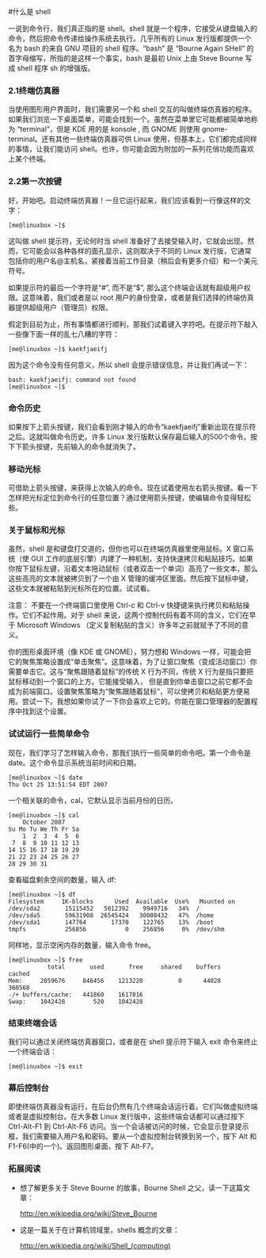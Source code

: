 #什么是 shell




一说到命令行，我们真正指的是 shell。shell 就是一个程序，它接受从键盘输入的命令，然后把命令传递给操作系统去执行。几乎所有的 Linux 发行版都提供一个名为 bash 的来自 GNU 项目的 shell 程序。“bash” 是 “Bourne Again SHell” 的首字母缩写，所指的是这样一个事实，bash 是最初 Unix 上由 Steve Bourne 写成 shell 程序 sh 的增强版。

### 2.1终端仿真器


当使用图形用户界面时，我们需要另一个和 shell 交互的叫做终端仿真器的程序。如果我们浏览一下桌面菜单，可能会找到一个。虽然在菜单里它可能都被简单地称为 “terminal”，但是 KDE 用的是 konsole , 而 GNOME 则使用 gnome-terminal。还有其他一些终端仿真器可供 Linux 使用，但基本上，它们都完成同样的事情，让我们能访问 shell。也许，你可能会因为附加的一系列花俏功能而喜欢上某个终端。

### 2.2第一次按键



好，开始吧。启动终端仿真器！一旦它运行起来，我们应该看到一行像这样的文字：


```
[me@linuxbox ~]$
```


这叫做 shell 提示符，无论何时当 shell 准备好了去接受输入时，它就会出现。然而，它可能会以各种各样的面孔显示，这则取决于不同的 Linux 发行版，它通常包括你的用户名@主机名，紧接着当前工作目录（稍后会有更多介绍）和一个美元符号。


如果提示符的最后一个字符是“#”, 而不是“$”, 那么这个终端会话就有超级用户权限。这意味着，我们或者是以 root 用户的身份登录，或者是我们选择的终端仿真器提供超级用户（管理员）权限。


假定到目前为止，所有事情都进行顺利，那我们试着键入字符吧。在提示符下敲入一些像下面一样的乱七八糟的字符：



```
[me@linuxbox ~]$ kaekfjaeifj
```



因为这个命令没有任何意义，所以 shell 会提示错误信息，并让我们再试一下：



```
bash: kaekfjaeifj: command not found
[me@linuxbox ~]$
```



### 命令历史


如果按下上箭头按键，我们会看到刚才输入的命令“kaekfjaeifj”重新出现在提示符之后。这就叫做命令历史。许多 Linux 发行版默认保存最后输入的500个命令。按下下箭头按键，先前输入的命令就消失了。

### 移动光标



可借助上箭头按键，来获得上次输入的命令。现在试着使用左右箭头按键。看一下怎样把光标定位到命令行的任意位置？通过使用箭头按键，使编辑命令变得轻松些。

### 关于鼠标和光标



虽然，shell 是和键盘打交道的，但你也可以在终端仿真器里使用鼠标。X 窗口系统（使 GUI 工作的底层引擎）内建了一种机制，支持快速拷贝和粘贴技巧。如果你按下鼠标左键，沿着文本拖动鼠标（或者双击一个单词）高亮了一些文本，那么这些高亮的文本就被拷贝到了一个由 X 管理的缓冲区里面。然后按下鼠标中键，这些文本就被粘贴到光标所在的位置。试试看。


注意： 不要在一个终端窗口里使用 Ctrl-c 和 Ctrl-v 快捷键来执行拷贝和粘贴操作。它们不起作用。对于 shell 来说，这两个控制代码有着不同的含义，它们在早于 Microsoft Windows （定义复制粘贴的含义）许多年之前就赋予了不同的意义。


你的图形桌面环境（像 KDE 或 GNOME），努力想和 Windows 一样，可能会把它的聚焦策略设置成“单击聚焦”。这意味着，为了让窗口聚焦（变成活动窗口）你需要单击它。这与“聚焦跟随着鼠标”的传统 X 行为不同，传统 X 行为是指只要把鼠标移动到一个窗口的上方。它能接受输入， 但是直到你单击窗口之前它都不会成为前端窗口。设置聚焦策略为“聚焦跟随着鼠标”，可以使拷贝和粘贴更方便易用。尝试一下。我想如果你试了一下你会喜欢上它的。你能在窗口管理器的配置程序中找到这个设置。

### 试试运行一些简单命令



现在，我们学习了怎样输入命令，那我们执行一些简单的命令吧。第一个命令是 date。这个命令显示系统当前时间和日期。



```
[me@linuxbox ~]$ date
Thu Oct 25 13:51:54 EDT 2007
```





一个相关联的命令，cal，它默认显示当前月份的日历。

   

```
[me@linuxbox ~]$ cal
    October 2007
Su Mo Tu We Th Fr Sa
    1  2  3  4  5  6
 7  8  9 10 11 12 13
14 15 16 17 18 19 20
21 22 23 24 25 26 27
28 29 30 31
```



查看磁盘剩余空间的数量，输入 df:



```
[me@linuxbox ~]$ df
Filesystem     1K-blocks      Used  Available  Use%   Mounted on
/dev/sda2       15115452   5012392    9949716   34%  /
/dev/sda5       59631908  26545424   30008432   47%  /home
/dev/sda1       147764       17370    122765    13%  /boot
tmpfs           256856           0    256856     0%  /dev/shm
```




同样地，显示空闲内存的数量，输入命令 free。



```
[me@linuxbox ~]$ free
           total       used       free     shared    buffers     cached
Mem:     2059676     846456    1213220          0      44028     360568
-/+ buffers/cache:   441860    1617816
Swap:    1042428        520    1042428
```



### 结束终端会话



我们可以通过关闭终端仿真器窗口，或者是在 shell 提示符下输入 exit 命令来终止一个终端会话：



```
[me@linuxbox ~]$ exit
```



### 幕后控制台



即使终端仿真器没有运行，在后台仍然有几个终端会话运行着。它们叫做虚拟终端或者是虚拟控制台。在大多数 Linux 发行版中，这些终端会话都可以通过按下 Ctrl-Alt-F1 到 Ctrl-Alt-F6 访问。当一个会话被访问的时候，它会显示登录提示框，我们需要输入用户名和密码。要从一个虚拟控制台转换到另一个，按下 Alt 和 F1-F6(中的一个)。返回图形桌面，按下 Alt-F7。

### 拓展阅读



*  想了解更多关于 Steve Bourne 的故事，Bourne Shell 之父，读一下这篇文章：

    <http://en.wikipedia.org/wiki/Steve_Bourne>



*  这是一篇关于在计算机领域里，shells 概念的文章：

    <http://en.wikipedia.org/wiki/Shell_(computing)>
